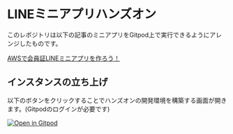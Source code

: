 # LINEミニアプリハンズオン
このレポジトリは以下の記事のミニアプリをGitpod上で実行できるようにアレンジしたものです。

[AWSで会員証LINEミニアプリを作ろう！](https://zenn.dev/arahabica/books/24f222a17d2a67)

## インスタンスの立ち上げ
以下のボタンをクリックすることでハンズオンの開発環境を構築する画面が開きます。(Gitpodのログインが必要です)

[![Open in Gitpod](https://gitpod.io/button/open-in-gitpod.svg)](https://gitpod.io/#https://github.com/Miura55/line-mini-app-hands-on)
